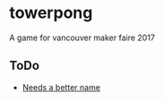 # towerpong
A game for vancouver maker faire 2017

## ToDo

- [Needs a better name](https://github.com/funvill/towerpong/issues/1)

